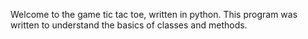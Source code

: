 Welcome to the game tic tac toe, written in python. This program was written to understand
the basics of classes and methods.
